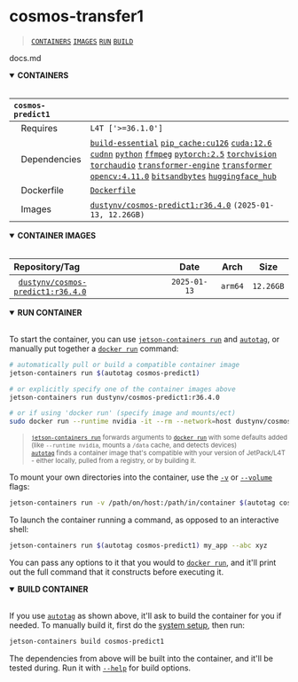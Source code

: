 # cosmos-transfer1

> [`CONTAINERS`](#user-content-containers) [`IMAGES`](#user-content-images) [`RUN`](#user-content-run) [`BUILD`](#user-content-build)

docs.md
<details open>
<summary><b><a id="containers">CONTAINERS</a></b></summary>
<br>

| **`cosmos-predict1`** |                                                                                                                                                                                                                                                                                                                                                                                                                                                                                                                                                                                                    |
| :-- |:---------------------------------------------------------------------------------------------------------------------------------------------------------------------------------------------------------------------------------------------------------------------------------------------------------------------------------------------------------------------------------------------------------------------------------------------------------------------------------------------------------------------------------------------------------------------------------------------------|
| &nbsp;&nbsp;&nbsp;Requires | `L4T ['>=36.1.0']`                                                                                                                                                                                                                                                                                                                                                                                                                                                                                                                                                                                 |
| &nbsp;&nbsp;&nbsp;Dependencies | [`build-essential`](/packages/build/build-essential) [`pip_cache:cu126`](/packages/cuda/cuda) [`cuda:12.6`](/packages/cuda/cuda) [`cudnn`](/packages/cuda/cudnn) [`python`](/packages/build/python) [`ffmpeg`](/packages/multimedia/ffmpeg) [`pytorch:2.5`](/packages/pytorch) [`torchvision`](/packages/pytorch/torchvision) [`torchaudio`](/packages/pytorch/torchaudio) [`transformer-engine`](/packages/ml/rust) [`transformer`](/packages/llm/transformers) [`opencv:4.11.0`](/packages/opencv) [`bitsandbytes`](/packages/llm/bitsandbytes) [`huggingface_hub`](/packages/llm/huggingface_hub) |
| &nbsp;&nbsp;&nbsp;Dockerfile | [`Dockerfile`](../Dockerfile)                                                                                                                                                                                                                                                                                                                                                                                                                                                                                                                                                                         |
| &nbsp;&nbsp;&nbsp;Images | [`dustynv/cosmos-predict1:r36.4.0`](https://hub.docker.com/r/dustynv/cosmos-predict1/tags) `(2025-01-13, 12.26GB)`                                                                                                                                                                                                                                                                                                                                                                                                                                                                                                   |

</details>

<details open>
<summary><b><a id="images">CONTAINER IMAGES</a></b></summary>
<br>

| Repository/Tag | Date | Arch | Size |
| :-- | :--: | :--: | :--: |
| &nbsp;&nbsp;[`dustynv/cosmos-predict1:r36.4.0`](https://hub.docker.com/r/dustynv/cosmos-predict1/tags) | `2025-01-13` | `arm64` | `12.26GB` |


</details>

<details open>
<summary><b><a id="run">RUN CONTAINER</a></b></summary>
<br>

To start the container, you can use [`jetson-containers run`](/docs/run.md) and [`autotag`](/docs/run.md#autotag), or manually put together a [`docker run`](https://docs.docker.com/engine/reference/commandline/run/) command:
```bash
# automatically pull or build a compatible container image
jetson-containers run $(autotag cosmos-predict1)

# or explicitly specify one of the container images above
jetson-containers run dustynv/cosmos-predict1:r36.4.0

# or if using 'docker run' (specify image and mounts/ect)
sudo docker run --runtime nvidia -it --rm --network=host dustynv/cosmos-predict1:r36.4.0
```
> <sup>[`jetson-containers run`](/docs/run.md) forwards arguments to [`docker run`](https://docs.docker.com/engine/reference/commandline/run/) with some defaults added (like `--runtime nvidia`, mounts a `/data` cache, and detects devices)</sup><br>
> <sup>[`autotag`](/docs/run.md#autotag) finds a container image that's compatible with your version of JetPack/L4T - either locally, pulled from a registry, or by building it.</sup>

To mount your own directories into the container, use the [`-v`](https://docs.docker.com/engine/reference/commandline/run/#volume) or [`--volume`](https://docs.docker.com/engine/reference/commandline/run/#volume) flags:
```bash
jetson-containers run -v /path/on/host:/path/in/container $(autotag cosmos-predict1)
```
To launch the container running a command, as opposed to an interactive shell:
```bash
jetson-containers run $(autotag cosmos-predict1) my_app --abc xyz
```
You can pass any options to it that you would to [`docker run`](https://docs.docker.com/engine/reference/commandline/run/), and it'll print out the full command that it constructs before executing it.
</details>
<details open>
<summary><b><a id="build">BUILD CONTAINER</b></summary>
<br>

If you use [`autotag`](/docs/run.md#autotag) as shown above, it'll ask to build the container for you if needed.  To manually build it, first do the [system setup](/docs/setup.md), then run:
```bash
jetson-containers build cosmos-predict1
```
The dependencies from above will be built into the container, and it'll be tested during.  Run it with [`--help`](/jetson_containers/build.py) for build options.
</details>
